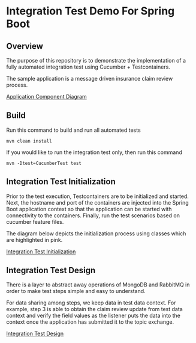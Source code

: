 # Integration Test Demo For Spring Boot 

## Overview
The purpose of this repository is to demonstrate the implementation of a fully automated integration test using Cucumber + Testcontainers.

The sample application is a message driven insurance claim review process.

[Application Component Diagram](https://github.com/gavinklfong/spring-test-container-demo/blob/main/blob/Sample_App.png?raw=true)

## Build

Run this command to build and run all automated tests

`mvn clean install`

If you would like to run the integration test only, then run this command

`mvn -Dtest=CucumberTest test`

## Integration Test Initialization

Prior to the test execution, Testcontainers are to be initialized and started. Next, the hostname and port of the containers are injected into the Spring Boot application context so that the application can be started with connectivity to the containers. Finally, run the test scenarios based on cucumber feature files.

The diagram below depicts the initialization process using classes which are highlighted in pink.

[Integration Test Initialization](https://github.com/gavinklfong/spring-test-container-demo/blob/main/blob/Integration_Test_Init_Flow.png?raw=true)

## Integration Test Design

There is a layer to abstract away operations of MongoDB and RabbitMQ in order to make test steps simple and easy to understand.

For data sharing among steps, we keep data in test data context. For example, step 3 is able to obtain the claim review update from test data context and verify the field values as the listener puts the data into the context once the application has submitted it to the topic exchange.

[Integration Test Design](https://github.com/gavinklfong/spring-test-container-demo/blob/main/blob/Integration_Test_Run.png?raw=true)
